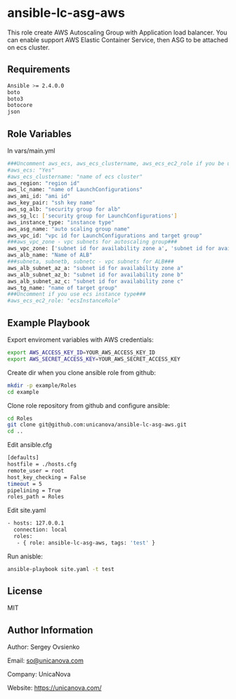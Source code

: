 ansible-lc-asg-aws
=========

This role create AWS Autoscaling Group with Application load balancer.
You can enable support AWS Elastic Container Service, then ASG to be attached on ecs cluster.

Requirements
------------

```sh
Ansible >= 2.4.0.0
boto
boto3
botocore
json
```


Role Variables
--------------
In vars/main.yml

```sh
###Uncomment aws_ecs, aws_ecs_clustername, aws_ecs_ec2_role if you be used ecs###
#aws_ecs: "Yes"
#aws_ecs_clustername: "name of ecs cluster"
aws_region: "region id"
aws_lc_name: "name of LaunchConfigurations"
aws_ami_id: "ami id"
aws_key_pair: "ssh key name"
aws_sg_alb: "security group for alb"
aws_sg_lc: ['security group for LaunchConfigurations']
aws_instance_type: "instance type"
aws_asg_name: "auto scaling group name"
aws_vpc_id: "vpc id for LaunchConfigurations and target group"
###aws_vpc_zone - vpc subnets for autoscaling group###
aws_vpc_zone: ['subnet id for availability zone a', 'subnet id for availability zone b', 'subnet id for availability zone c']
aws_alb_name: "Name of ALB"
###subneta, subnetb, subnetc - vpc subnets for ALB###
aws_alb_subnet_az_a: "subnet id for availability zone a"
aws_alb_subnet_az_b: "subnet id for availability zone b"
aws_alb_subnet_az_c: "subnet id for availability zone c"
aws_tg_name: "name of target group"
###Uncomment if you use ecs instance type###
#aws_ecs_ec2_role: "ecsInstanceRole"
```

Example Playbook
----------------

Export enviroment variables with AWS credentials:
```sh
export AWS_ACCESS_KEY_ID=YOUR_AWS_ACCESS_KEY_ID
export AWS_SECRET_ACCESS_KEY=YOUR_AWS_SECRET_ACCESS_KEY
```

Create dir when you clone ansible role from github:
```sh
mkdir -p example/Roles
cd example
```

Clone role repository from github and configure ansible:
```sh
cd Roles
git clone git@github.com:unicanova/ansible-lc-asg-aws.git
cd ..
```

Edit ansible.cfg
```sh
[defaults]
hostfile = ./hosts.cfg
remote_user = root
host_key_checking = False
timeout = 5
pipelining = True
roles_path = Roles
```

Edit site.yaml
```sh
- hosts: 127.0.0.1
  connection: local
  roles:
   - { role: ansible-lc-asg-aws, tags: 'test' }
```

Run anisble:
```sh
ansible-playbook site.yaml -t test
```

License
-------

MIT

Author Information
------------------
Author: Sergey Ovsienko 

Email: so@unicanova.com

Company: UnicaNova 

Website: https://unicanova.com/

